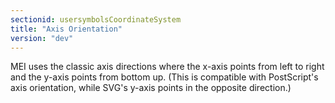 ```yaml
---
sectionid: usersymbolsCoordinateSystem
title: "Axis Orientation"
version: "dev"
---
```


MEI uses the classic axis directions where the x-axis points from left to right and the y-axis points from bottom up. (This is compatible with PostScript's axis orientation, while SVG's y-axis points in the opposite direction.)
